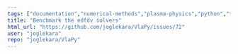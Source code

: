 ```yaml
---
tags: ["documentation","numerical-methods","plasma-physics","python","tests","vlasov"]
title: "Benchmark the edfdv solvers"
html_url: "https://github.com/joglekara/VlaPy/issues/72"
user: "joglekara"
repo: "joglekara/VlaPy"
---
```


